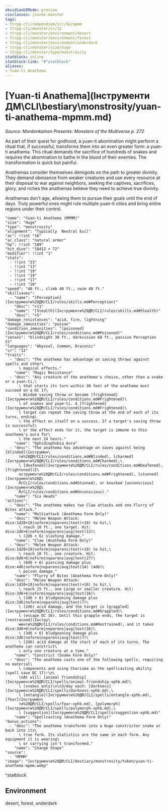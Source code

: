 ```yaml
---
obsidianUIMode: preview
cssclasses: json5e-monster
tags:
- ttrpg-cli/compendium/src/5e/mpmm
- ttrpg-cli/monster/cr/12
- ttrpg-cli/monster/environment/desert
- ttrpg-cli/monster/environment/forest
- ttrpg-cli/monster/environment/underdark
- ttrpg-cli/monster/size/huge
- ttrpg-cli/monster/type/monstrosity
statblock: inline
statblock-link: "#^statblock"
aliases:
- Yuan-ti Anathema
---
```

# [Yuan-ti Anathema](Інструменти ДМ\CLI\bestiary\monstrosity/yuan-ti-anathema-mpmm.md)
*Source: Mordenkainen Presents: Monsters of the Multiverse p. 272*  

As part of their quest for godhood, a yuan-ti abomination might perform a ritual that, if successful, transforms them into an even greater form: a yuan-ti anathema. This ritual demands the sacrifice of hundreds of snakes and requires the abomination to bathe in the blood of their enemies. The transformation is quick but painful.

Anathemas consider themselves demigods on the path to greater divinity. They demand obeisance from weaker creatures and use every resource at their disposal to war against neighbors, seeking the captives, sacrifices, glory, and riches the anathemas believe they need to achieve true divinity.

Anathemas don't age, allowing them to pursue their goals until the end of days. Truly powerful ones might rule multiple yuan-ti cities and bring entire regions under their control.

```statblock
"name": "Yuan-ti Anathema (MPMM)"
"size": "Huge"
"type": "monstrosity"
"alignment": "Typically  Neutral Evil"
"ac": !!int "16"
"ac_class": "natural armor"
"hp": !!int "189"
"hit_dice": "18d12 + 72"
"modifier": !!int "1"
"stats":
  - !!int "23"
  - !!int "13"
  - !!int "19"
  - !!int "19"
  - !!int "17"
  - !!int "20"
"speed": "40 ft., climb 40 ft., swim 40 ft."
"skillsaves":
  - "name": "[Perception](Інструменти%20ДМ/CLI/rules/skills.md#Perception)"
    "desc": "+11"
  - "name": "[Stealth](Інструменти%20ДМ/CLI/rules/skills.md#Stealth)"
    "desc": "+5"
"damage_resistances": "acid, fire, lightning"
"damage_immunities": "poison"
"condition_immunities": "[poisoned](Інструменти%20ДМ/CLI/rules/conditions.md#Poisoned)"
"senses": "blindsight 30 ft., darkvision 60 ft., passive Perception 21"
"languages": "Abyssal, Common, Draconic"
"cr": "12"
"traits":
  - "desc": "The anathema has advantage on saving throws against spells and other\
      \ magical effects."
    "name": "Magic Resistance"
  - "desc": "Any creature of the anathema's choice, other than a snake or a yuan-ti,\
      \ that starts its turn within 30 feet of the anathema must succeed on a DC 17\
      \ Wisdom saving throw or become [frightened](Інструменти%20ДМ/CLI/rules/conditions.md#Frightened)\
      \ of snakes and yuan-ti. A [frightened](Інструменти%20ДМ/CLI/rules/conditions.md#Frightened)\
      \ target can repeat the saving throw at the end of each of its turns, ending\
      \ the effect on itself on a success. If a target's saving throw is successful\
      \ or the effect ends for it, the target is immune to this anathema's aura for\
      \ the next 24 hours."
    "name": "Ophidiophobia Aura"
  - "desc": "The anathema has advantage on saves against being [blinded](Інструмен\
      ти%20ДМ/CLI/rules/conditions.md#Blinded), [charmed](Інструменти%20ДМ/CLI/rules/conditions.md#Charmed),\
      \ [deafened](Інструменти%20ДМ/CLI/rules/conditions.md#Deafened), [frightened](І\
      нструменти%20ДМ/CLI/rules/conditions.md#Frightened), [stunned](Інструменти%20Д\
      М/CLI/rules/conditions.md#Stunned), or knocked [unconscious](Інструменти%20Д\
      М/CLI/rules/conditions.md#Unconscious)."
    "name": "Six Heads"
"actions":
  - "desc": "The anathema makes two Claw attacks and one Flurry of Bites attack."
    "name": "Multiattack (Anathema Form Only)"
  - "desc": "Melee Weapon Attack: dice:1d20+10|noform|noparens|text(+10) to hit,\
      \ reach 10 ft., one target. Hit: dice:2d6+6|noform|noparens|avg|text(13)\
      \ (2d6 + 6) slashing damage."
    "name": "Claw (Anathema Form Only)"
  - "desc": "Melee Weapon Attack: dice:1d20+10|noform|noparens|text(+10) to hit,\
      \ reach 10 ft., one creature. Hit: dice:6d6+6|noform|noparens|avg|text(27)\
      \ (6d6 + 6) piercing damage plus dice:4d6|noform|noparens|avg|text(14) (4d6)\
      \ poison damage."
    "name": "Flurry of Bites (Anathema Form Only)"
  - "desc": "Melee Weapon Attack: dice:1d20+10|noform|noparens|text(+10) to hit,\
      \ reach 15 ft., one Large or smaller creature. Hit: dice:3d6+6|noform|noparens|avg|text(16)\
      \ (3d6 + 6) bludgeoning damage plus dice:2d6|noform|noparens|avg|text(7)\
      \ (2d6) acid damage, and the target is [grappled](Інструменти%20ДМ/CLI/rules/conditions.md#Grappled)\
      \ (escape DC 16). Until this grapple ends, the target is [restrained](Інстру\
      менти%20ДМ/CLI/rules/conditions.md#Restrained), and it takes dice:3d6+6|noform|noparens|avg|text(16)\
      \ (3d6 + 6) bludgeoning damage plus dice:2d6|noform|noparens|avg|text(7)\
      \ (2d6) acid damage at the start of each of its turns. The anathema can constrict\
      \ only one creature at a time."
    "name": "Constrict (Snake Form Only)"
  - "desc": "The anathema casts one of the following spells, requiring no material\
      \ components and using Charisma as the spellcasting ability (spell save DC 17):\n\
      \nAt will: [animal friendship](Інструменти%20ДМ/CLI/spells/animal-friendship-xphb.md)\
      \ (snakes only)\n\n3/day each: [darkness](Інструменти%20ДМ/CLI/spells/darkness-xphb.md),\
      \ [entangle](Інструменти%20ДМ/CLI/spells/entangle-xphb.md), [fear](Інструмен\
      ти%20ДМ/CLI/spells/fear-xphb.md), [polymorph](Інструменти%20ДМ/CLI/spells/polymorph-xphb.md),\
      \ [suggestion](Інструменти%20ДМ/CLI/spells/suggestion-xphb.md)"
    "name": "Spellcasting (Anathema Form Only)"
"bonus_actions":
  - "desc": "The anathema transforms into a Huge constrictor snake or back into its\
      \ true form. Its statistics are the same in each form. Any equipment it is wearing\
      \ or carrying isn't transformed."
    "name": "Change Shape"
"source":
  - "MPMM"
"image": "Інструменти%20ДМ/CLI/bestiary/monstrosity/token/yuan-ti-anathema-mpmm.webp"
```
^statblock

## Environment

desert, forest, underdark